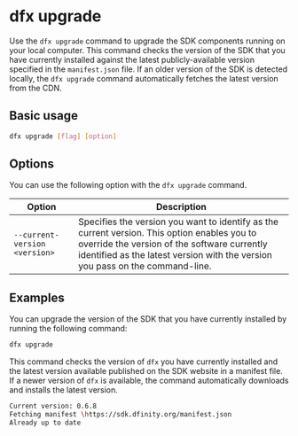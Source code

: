 # dfx upgrade

Use the `dfx upgrade` command to upgrade the SDK components running on your local computer. This command checks the version of the SDK that you have currently installed against the latest publicly-available version specified in the `manifest.json` file. If an older version of the SDK is detected locally, the `dfx upgrade` command automatically fetches the latest version from the CDN.

## Basic usage

``` bash
dfx upgrade [flag] [option]
```

## Options

You can use the following option with the `dfx upgrade` command.

| Option                        | Description                                                                                                                                                                                                                  |
|-------------------------------|------------------------------------------------------------------------------------------------------------------------------------------------------------------------------------------------------------------------------|
| `--current-version <version>` | Specifies the version you want to identify as the current version. This option enables you to override the version of the software currently identified as the latest version with the version you pass on the command-line. |

## Examples

You can upgrade the version of the SDK that you have currently installed by running the following command:

``` bash
dfx upgrade
```

This command checks the version of `dfx` you have currently installed and the latest version available published on the SDK website in a manifest file. If a newer version of `dfx` is available, the command automatically downloads and installs the latest version.

``` bash
Current version: 0.6.8
Fetching manifest \https://sdk.dfinity.org/manifest.json
Already up to date
```
